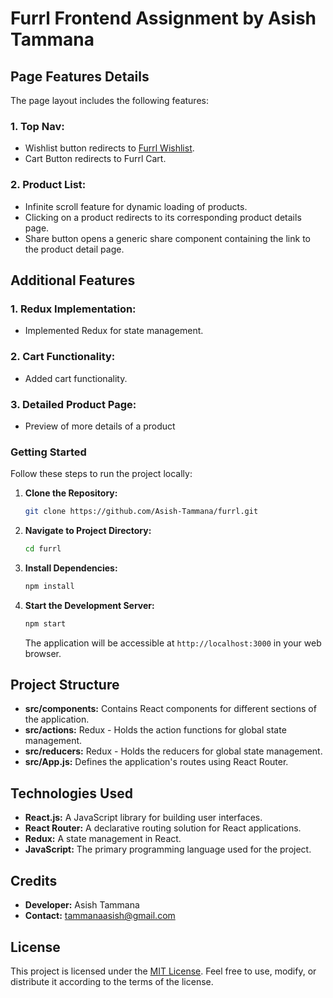 # Furrl Frontend Assignment by Asish Tammana

## Page Features Details

The page layout includes the following features:

### 1. Top Nav:
- Wishlist button redirects to [Furrl Wishlist](https://furrl.in/wishlist).
- Cart Button redirects to Furrl Cart.

### 2. Product List:
- Infinite scroll feature for dynamic loading of products.
- Clicking on a product redirects to its corresponding product details page.
- Share button opens a generic share component containing the link to the product detail page.

## Additional Features

### 1. Redux Implementation:
- Implemented Redux for state management.

### 2. Cart Functionality:
- Added cart functionality.

### 3. Detailed Product Page:
- Preview of more details of a product

### Getting Started

Follow these steps to run the project locally:

1. **Clone the Repository:**
   ```bash
   git clone https://github.com/Asish-Tammana/furrl.git
   ```

2. **Navigate to Project Directory:**
   ```bash
   cd furrl
   ```

3. **Install Dependencies:**
   ```bash
   npm install
   ```

4. **Start the Development Server:**
   ```bash
   npm start
   ```

   The application will be accessible at `http://localhost:3000` in your web browser.

## Project Structure

- **src/components:** Contains React components for different sections of the application.
- **src/actions:** Redux - Holds the action functions for global state management.
- **src/reducers:** Redux - Holds the reducers for global state management.
- **src/App.js:** Defines the application's routes using React Router.

## Technologies Used

- **React.js:** A JavaScript library for building user interfaces.
- **React Router:** A declarative routing solution for React applications.
- **Redux:** A state management in React.
- **JavaScript:** The primary programming language used for the project.

## Credits

- **Developer:** Asish Tammana
- **Contact:** tammanaasish@gmail.com

## License

This project is licensed under the [MIT License](LICENSE.md). Feel free to use, modify, or distribute it according to the terms of the license.